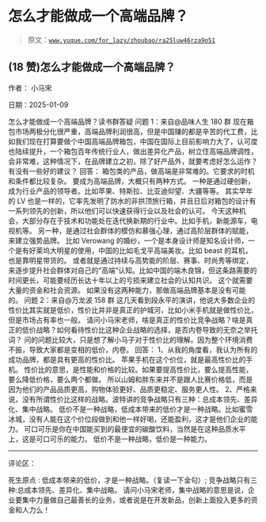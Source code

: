 # 怎么才能做成一个高端品牌？

> 原文：[`www.yuque.com/for_lazy/zhoubao/ra25luw46rza9o51`](https://www.yuque.com/for_lazy/zhoubao/ra25luw46rza9o51)

## (18 赞)怎么才能做成一个高端品牌？

作者： 小马宋

日期：2025-01-09

怎么才能做成一个高端品牌？读书群答疑 问题 1：来自@品味人生 180 群
现在箱包市场两极分化很严重，高端品牌利润很高，但是中国赚的都是辛苦的代工费，比如我们现在打算要做个中国高端品牌箱包，中国在国际上目前影响力大了，认可度也陆续提升，一个箱包百年传统行业人，做出差异化产品，树立住高端品牌调性，会非常难，这种情况下，在品牌建立之初，除了好产品外，就要考虑好怎么运作？有没有一些好的建议？
回答： 箱包类的产品，做高端是非常难的。它要求的时机和条件都比较复杂。 要成为高端品牌，大概只有两种方式。
一种是通过硬创新，成为行业产品的领导者。比如苹果、特斯拉、比亚迪仰望、大疆等等。
其实早年的 LV 也是一样的，它率先发明了防水的非拱顶旅行箱，并且日后对箱包的设计有一系列领先的创新，所以他们可以快速获得行业以及社会的认可。
今天这种机会，大部分存在于技术和功能处在迭代换新期的行业中。比如手机，新能源车，电视机等。
另一种，是通过社会群体的模仿和慕强心理，通过高阶层群体的赋能，来建立强势品牌。
比如 Verowang 的婚纱，一个是本身设计师是知名设计师，一个是有好莱坞大明星的使用，中国的比如毛戈平高端美妆。比如 beast 的耳机，也是靠明星带货的。
或者就是通过持续与高势能的阶层、赛事、时尚秀等绑定，来逐步提升社会群体对自己的“高端”认知。比如中国的端木良锦，但这条路需要的时间更长，可能要经历长达十年以上的亏损来建立社会的认知共识。
这个就需要大量的资金和社会资源。 如果没有这两种能力，那做高端品牌基本是没有可能的。 问题 2：来自@万龙波 158 群
这几天看到段永平的演讲，他说大多数企业的性价比其实就是低价，性价比并非是真正的护城河，比如小米手机就是做性价比，但是市场占有率也一般。
请问小马宋老师，啥是真正的性价比竞争战略？啥是真正的低价战略？如何看待性价比这种企业战略的选择，是否内卷导致的无奈之举托词？
问的问题比较大，只是想了解小马子对于性价比的理解。因为整个环境消费不振，导致大家都是变相的低价，内卷。 回答：
1、从我的角度看，我认为所有的成功品牌，都是具有更高的性价比。 苹果手机在这个价位，就是最高性价比的手机。
性价比的意思，是性能和价格的比较。如果要提高性价比，要么提高性能，要么降低价格，要么两个都做。
所以山姆和胖东来并不是跟人比赛价格低，而是因为他们的产品品质更高，购物体验更好、品质更稳定、服务更人性。
2、严格来说，没有所谓性价比这样的战略。波特讲的竞争战略只有三种：总成本领先、差异化、集中战略。
低价不是一种战略，低成本带来的低价才是一种战略。比如蜜雪冰城，没有人能在这个价位段做到和他一样好喝，还能盈利，这才是他们企业的能力。
可口可乐是你在中国能买到的最便宜的碳酸饮料，当然是在这种品质水平上，这是可口可乐的能力。 低价不是一种战略，低价是一种能力。

* * *

评论区：

死生原点 : 低成本带来的低价，才是一种战略。（复读一下金句）; 竞争战略只有三种:总成本领先、差异化、集中战略。
请问小马宋老师，集中战略的意思是说，企业要集中力量做自己最善长的业务，或者说是在开发新品，创新上面投入更多的资金和人力么！